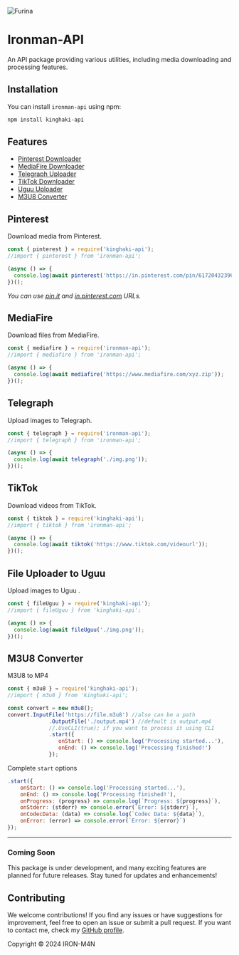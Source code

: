 ![Furina](https://i.imgur.com/mgvEIuY.jpg)

# Ironman-API

An API package providing various utilities, including media downloading and processing features.

## Installation

You can install `ironman-api` using npm:

```bash
npm install kinghaki-api
```

## Features

- [Pinterest Downloader](#pinterest)
- [MediaFire Downloader](#mediafire)
- [Telegraph Uploader](#telegraph)
- [TikTok Downloader](#tiktok)
- [Uguu Uploader](#fileuguu)
- [M3U8 Converter](#m3u8)

## Pinterest <a name="pinterest"></a>

Download media from Pinterest.

```js
const { pinterest } = require('kinghaki-api');
//import { pinterest } from 'ironman-api';

(async () => {
  console.log(await pinterest('https://in.pinterest.com/pin/617204323960160868/'));
})();
```
_You can use [pin.it](https://pin.it) and [in.pinterest.com](https://in.pinterest.com) URLs._

## MediaFire <a name="mediafire"></a>

Download files from MediaFire.

```js
const { mediafire } = require('ironman-api');
//import { mediafire } from 'ironman-api';

(async () => {
  console.log(await mediafire('https://www.mediafire.com/xyz.zip'));
})();
```

## Telegraph <a name="telegraph"></a>

Upload images to Telegraph.

```js
const { telegraph } = require('ironman-api');
//import { telegraph } from 'ironman-api';

(async () => {
  console.log(await telegraph('./img.png'));
})();
```

## TikTok <a name="tiktok"></a>

Download videos from TikTok.

```js
const { tiktok } = require('kinghaki-api');
//import { tiktok } from 'ironman-api';

(async () => {
  console.log(await tiktok('https://www.tiktok.com/videourl'));
})();
```

## File Uploader to Uguu <a name="fileuguu"></a>

Upload images to Uguu .

```js
const { fileUguu } = require('kinghaki-api');
//import { fileUguu } from 'kinghaki-api';

(async () => {
  console.log(await fileUguu('./img.png'));
})();
```

## M3U8 Converter <a name="m3u8"></a>

M3U8 to MP4

```js
const { m3u8 } = require('kinghaki-api');
//import { m3u8 } from 'kinghaki-api';

const convert = new m3u8();
convert.InputFile('https://file.m3u8') //also can be a path
             .OutputFile('./output.mp4') //default is output.mp4
             //.UseCLI(true); if you want to process it using CLI
             .start({
                onStart: () => console.log('Processing started...'),
                onEnd: () => console.log('Processing finished!')
             });
```
Complete `start` options

```js
.start({
    onStart: () => console.log('Processing started...'),
    onEnd: () => console.log('Processing finished!'),
    onProgress: (progress) => console.log(`Progress: ${progress}`),
    onStderr: (stderr) => console.error(`Error: ${stderr}`),
    onCodecData: (data) => console.log(`Codec Data: ${data}`),
    onError: (error) => console.error(`Error: ${error}`)
});
```
------

### Coming Soon

This package is under development, and many exciting features are planned for future releases. Stay tuned for updates and enhancements!

## Contributing

We welcome contributions! If you find any issues or have suggestions for improvement, feel free to open an issue or submit a pull request. If you want to contact me, check my [GitHub profile](https://github.com/hakisolos).

Copyright © 2024 IRON-M4N
